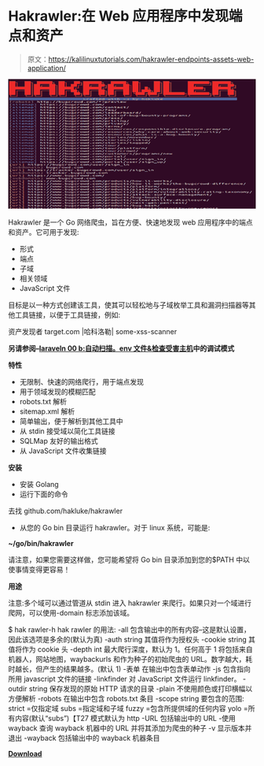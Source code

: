 # Hakrawler:在 Web 应用程序中发现端点和资产

> 原文：<https://kalilinuxtutorials.com/hakrawler-endpoints-assets-web-application/>

[![Hakrawler : Discovery Of Endpoints & Assets Within A Web Application](img//9e5077f348770e39310fd4ece399cea1.png "Hakrawler : Discovery Of Endpoints & Assets Within A Web Application")](https://1.bp.blogspot.com/-v0XMzLGgHlw/XiC69fI9dNI/AAAAAAAAEdo/3DOlSmtcv0MF1nBjmkJxgjINIsY-r938gCLcBGAsYHQ/s1600/hakrawler%25281%2529.png)

Hakrawler 是一个 Go 网络爬虫，旨在方便、快速地发现 web 应用程序中的端点和资产。它可用于发现:

*   形式
*   端点
*   子域
*   相关领域
*   JavaScript 文件

目标是以一种方式创建该工具，使其可以轻松地与子域枚举工具和漏洞扫描器等其他工具链接，以便于工具链接，例如:

资产发现者 target.com |哈科洛勒| some-xss-scanner

**另请参阅–[laraveln 00 b:自动扫描。env 文件&检查受害主机](https://kalilinuxtutorials.com/laraveln00b/)中的调试模式**

**特性**

*   无限制、快速的网络爬行，用于端点发现
*   用于领域发现的模糊匹配
*   robots.txt 解析
*   sitemap.xml 解析
*   简单输出，便于解析到其他工具中
*   从 stdin 接受域以简化工具链接
*   SQLMap 友好的输出格式
*   从 JavaScript 文件收集链接

**安装**

*   安装 Golang
*   运行下面的命令

去找 github.com/hakluke/hakrawler

*   从您的 Go bin 目录运行 hakrawler。对于 linux 系统，可能是:

**~/go/bin/hakrawler**

请注意，如果您需要这样做，您可能希望将 Go bin 目录添加到您的$PATH 中以使事情变得更容易！

**用途**

注意:多个域可以通过管道从 stdin 进入 hakrawler 来爬行。如果只对一个域进行爬网，可以使用-domain 标志添加该域。

$ hak rawler-h
hak rawler 的用法:
-all
包含输出中的所有内容–这是默认设置，因此该选项是多余的(默认为真)
-auth string
其值将作为授权头
-cookie string
其值将作为 cookie 头
-depth int
最大爬行深度，默认为 1。任何高于 1 将包括来自机器人，网站地图，waybackurls 和作为种子的初始爬虫的 URL。数字越大，耗时越长，但产生的结果越多。(默认 1)
-表单
在输出中包含表单动作
-js
包含指向所用 javascript 文件的链接
-linkfinder
对 JavaScript 文件运行 linkfinder。
-outdir string
保存发现的原始 HTTP 请求的目录
-plain
不使用颜色或打印横幅以方便解析
-robots
在输出中包含 robots.txt 条目
-scope string
要包含的范围:
strict =仅指定域
subs =指定域和子域
fuzzy =包含所提供域的任何内容
yolo =所有内容(默认“subs”)【T27 模式默认为 http
-URL
包括输出中的 URL
-使用 wayback
查询 wayback 机器中的 URL 并将其添加为爬虫的种子
-v 显示版本并退出
-wayback
包括输出中的 wayback 机器条目

[**Download**](https://github.com/hakluke/hakrawler)